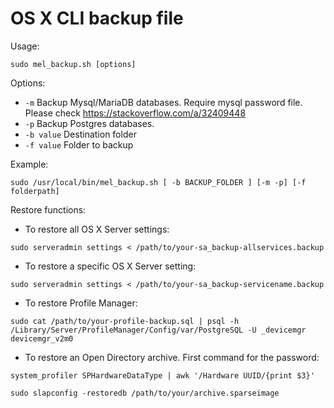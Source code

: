 # OS X CLI backup file
Usage:

`sudo mel_backup.sh [options] `

Options:

* `-m` Backup Mysql/MariaDB databases. Require mysql password file. Please check https://stackoverflow.com/a/32409448
* `-p` Backup Postgres databases.
* `-b value` Destination folder
* `-f value` Folder to backup

Example:

`sudo /usr/local/bin/mel_backup.sh [ -b BACKUP_FOLDER ] [-m -p] [-f folderpath]`

Restore functions:

* To restore all OS X Server settings:

`sudo serveradmin settings < /path/to/your-sa_backup-allservices.backup`	
* To restore a specific OS X Server setting:

`sudo serveradmin settings < /path/to/your-sa_backup-servicename.backup`	
* To restore Profile Manager:

`sudo cat /path/to/your-profile-backup.sql | psql -h /Library/Server/ProfileManager/Config/var/PostgreSQL -U _devicemgr devicemgr_v2m0`
* To restore an Open Directory archive. First command for the password:

`system_profiler SPHardwareDataType | awk '/Hardware UUID/{print $3}'`

`sudo slapconfig -restoredb /path/to/your/archive.sparseimage`

